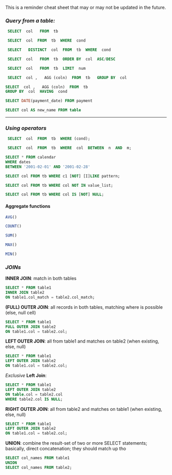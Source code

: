 This is a reminder cheat sheet that may or may not be updated in the future.
### _Query from a table:_
```sql
 SELECT  col   FROM  tb
```
```sql
 SELECT  col  FROM  tb  WHERE  cond
```
```sql
 SELECT   DISTINCT  col  FROM  tb  WHERE  cond
```
```sql
 SELECT  col   FROM  tb  ORDER BY  col  ASC/DESC 
```
```sql
 SELECT  col   FROM  tb  LIMIT  num
```
```sql
 SELECT  col ,   AGG (coln)  FROM  tb   GROUP BY  col
```
 ```sql
 SELECT  col ,   AGG (coln)  FROM  tb
 GROUP BY  col  HAVING  cond
```
```sql
SELECT DATE(payment_date) FROM payment
```
```SQL
SELECT col AS new_name FROM table
```
---
### _Using operators_
```sql
 SELECT  col  FROM  tb  WHERE (cond);
```
```sql
 SELECT  col  FROM  tb  WHERE  col  BETWEEN  n  AND  m;
```
```sql
SELECT * FROM calendar
WHERE dates
BETWEEN '2001-02-01' AND '2001-02-28'
```
```sql
SELECT col FROM tb WHERE c1 [NOT] [I]LIKE pattern;
```
```sql
SELECT col FROM tb WHERE col NOT IN value_list;
```
```sql
SELECT col FROM tb WHERE col IS [NOT] NULL;
```

#### Aggregate functions
```sql
AVG()
```
```sql
COUNT()
```
```sql
SUM()
```
```sql
MAX()
```
```sql
MIN()
```

### _JOINs_
 **INNER JOIN**: match in both tables
```SQL
SELECT * FROM table1
INNER JOIN table2
ON table1.col_match = table2.col_match;
```
**(FULL) OUTER JOIN**: all records in both tables, matching where is possible (else, null cell)
```SQL
SELECT * FROM table1
FULL OUTER JOIN table2
ON table1.col = table2.col;
``` 
**LEFT OUTER JOIN**: all from table1 and matches on table2 (when existing, else, null)
```SQL
SELECT * FROM table1
LEFT OUTER JOIN table2
ON table1.col = table2.col;
```
*Exclusive* **Left Join**:
```SQL
SELECT * FROM table1
LEFT OUTER JOIN table2
ON table.col = table2.col
WHERE table2.col IS NULL; 
```
**RIGHT OUTER JOIN**: all from table2 and matches on table1 (when existing, else, null)
```SQL
SELECT * FROM table1
LEFT OUTER JOIN table2
ON table1.col = table2.col;
```
**UNION**: combine the result-set of two or more SELECT statements; basically, direct concatenation; they should match up tho
```SQL
SELECT col_names FROM table1
UNION
SELECT col_names FROM table2;
```
